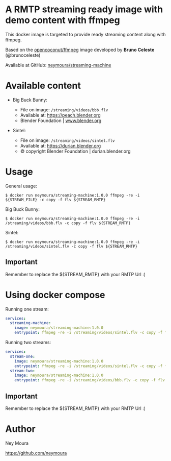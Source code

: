# A RMTP streaming ready image with demo content with ffmpeg

This docker image is targeted to provide ready streaming content along with ffmpeg.

Based on the
[opencoconut/ffmpeg](https://hub.docker.com/r/opencoconut/ffmpeg) image developed by **Bruno Celeste** (@brunoceleste)

Available at GitHub: [neymoura/streaming-machine](https://github.com/neymoura/streaming-machine)

# Available content

- Big Buck Bunny:
    - File on image: `/streaming/videos/bbb.flv`
    - Available at: https://peach.blender.org
    - Blender Foundation | www.blender.org

- Sintel:
    - File on image: `/streaming/videos/sintel.flv`
    - Available at: https://durian.blender.org
    - © copyright Blender Foundation | durian.blender.org

# Usage

General usage:
```shell
$ docker run neymoura/streaming-machine:1.0.0 ffmpeg -re -i ${STREAM_FILE} -c copy -f flv ${STREAM_RMTP}
```

Big Buck Bunny:
```shell
$ docker run neymoura/streaming-machine:1.0.0 ffmpeg -re -i /streaming/videos/bbb.flv -c copy -f flv ${STREAM_RMTP}
```

Sintel:
```shell
$ docker run neymoura/streaming-machine:1.0.0 ffmpeg -re -i /streaming/videos/sintel.flv -c copy -f flv ${STREAM_RMTP}
```

## Important

Remember to replace the ${STREAM_RMTP} with your RMTP Url :)

# Using docker compose

Running one stream:
```yaml
services:
  streaming-machine:
    image: neymoura/streaming-machine:1.0.0
    entrypoint: ffmpeg -re -i /streaming/videos/sintel.flv -c copy -f flv ${STREAM_RMTP}
```

Running two streams:
```yaml
services:
  stream-one:
    image: neymoura/streaming-machine:1.0.0
    entrypoint: ffmpeg -re -i /streaming/videos/sintel.flv -c copy -f flv ${STREAM_ONE_RMTP}
  stream-two:
    image: neymoura/streaming-machine:1.0.0
    entrypoint: ffmpeg -re -i /streaming/videos/bbb.flv -c copy -f flv ${STREAM_TWO_RMTP}
```

## Important

Remember to replace the ${STREAM_RMTP} with your RMTP Url :)

# Author

Ney Moura

https://github.com/neymoura